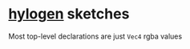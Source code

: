 # [hylogen](https://github.com/sleexyz/hylogen) sketches

Most top-level declarations are just `Vec4` rgba values
